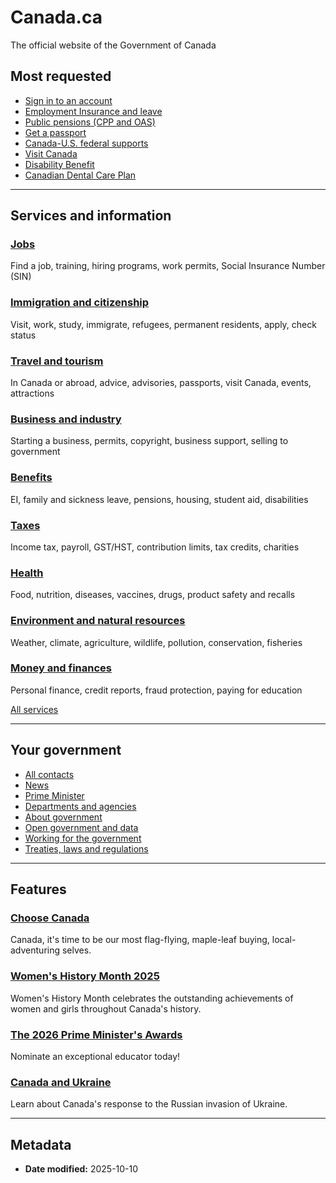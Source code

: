 # Canada.ca

The official website of the Government of Canada

## Most requested

- [Sign in to an account](/en/government/sign-in-online-account.html)
- [Employment Insurance and leave](/en/services/benefits/ei.html)
- [Public pensions (CPP and OAS)](/en/services/benefits/publicpensions.html)
- [Get a passport](/en/immigration-refugees-citizenship/services/canadian-passports.html)
- [Canada-U.S. federal supports](/en/government/united-states-canada.html)
- [Visit Canada](/en/immigration-refugees-citizenship/services/visit-canada.html)
- [Disability Benefit](/en/services/benefits/disability/canada-disability-benefit.html)
- [Canadian Dental Care Plan](/en/services/benefits/dental/dental-care-plan.html)

---

## Services and information

### [Jobs](/en/services/jobs.html)

Find a job, training, hiring programs, work permits, Social Insurance Number (SIN)

### [Immigration and citizenship](/en/services/immigration-citizenship.html)

Visit, work, study, immigrate, refugees, permanent residents, apply, check status

### [Travel and tourism](https://travel.gc.ca)

In Canada or abroad, advice, advisories, passports, visit Canada, events, attractions

### [Business and industry](/en/services/business.html)

Starting a business, permits, copyright, business support, selling to government

### [Benefits](/en/services/benefits.html)

EI, family and sickness leave, pensions, housing, student aid, disabilities

### [Taxes](/en/services/taxes.html)

Income tax, payroll, GST/HST, contribution limits, tax credits, charities

### [Health](/en/services/health.html)

Food, nutrition, diseases, vaccines, drugs, product safety and recalls

### [Environment and natural resources](/en/services/environment.html)

Weather, climate, agriculture, wildlife, pollution, conservation, fisheries

### [Money and finances](/en/services/finance.html)

Personal finance, credit reports, fraud protection, paying for education

[All services](/en/services.html)

---

## Your government

- [All contacts](/en/contact.html)
- [News](/en/news.html)
- [Prime Minister](https://pm.gc.ca/en)
- [Departments and agencies](/en/government/dept.html)
- [About government](/en/government/system.html)
- [Open government and data](https://open.canada.ca/en)
- [Working for the government](/en/government/publicservice.html)
- [Treaties, laws and regulations](/en/government/system/laws.html)

---

## Features

### [Choose Canada](/en/canadian-heritage/campaigns/choose-canada.html)

Canada, it's time to be our most flag-flying, maple-leaf buying, local-adventuring selves.

### [Women's History Month 2025](/en/women-gender-equality/commemorations-celebrations/womens-history-month.html)

Women's History Month celebrates the outstanding achievements of women and girls throughout Canada's history.

### [The 2026 Prime Minister's Awards](https://ised-isde.canada.ca/site/ised/en/programs-and-initiatives/prime-ministers-awards?utm_campaign=ised-isde-pma-25-26&utm_medium=web&utm_source=web-button&utm_content=canadaca-homepage-en-251005)

Nominate an exceptional educator today!

### [Canada and Ukraine](https://www.international.gc.ca/world-monde/issues_development-enjeux_developpement/response_conflict-reponse_conflits/crisis-crises/ukraine.aspx?lang=eng&utm_campaign=gac-amc-ukraine-21-22&utm_source=canadahome&utm_medium=feat&utm_content=en)

Learn about Canada's response to the Russian invasion of Ukraine.

---

## Metadata

- **Date modified:** 2025-10-10
